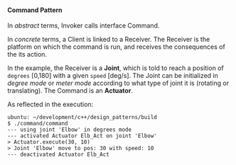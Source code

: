 #### Command Pattern ###

In *abstract* terms, Invoker calls interface Command. 

In *concrete* terms, a Client is linked to a Receiver. The Receiver is the platform on which the command is run, and receives the consequences of the its action. 


In the example, the Receiver is a **Joint**, which is told to reach a position of `degrees` [0,180] with a given `speed` [deg/s]. The Joint can be initialized in *degree mode* or *meter mode* according to what type of joint it is (rotating or translating). The Command is an **Actuator**. 


As reflected in the execution:

    ubuntu: ~/development/c++/design_patterns/build
    $ ./command/command 
    --- using joint 'Elbow' in degrees mode
    --- activated Actuator Elb_Act on joint 'Elbow'
    > Actuator.execute(30, 10)
    > Joint 'Elbow' move to pos: 30 with speed: 10
    --- deactivated Actuator Elb_Act


